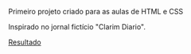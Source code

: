 Primeiro projeto criado para as aulas de HTML e CSS

Inspirado no jornal fictício "Clarim Diario".

<a href="https://tulliosilva.github.io/clarim-diario/">Resultado</a>
